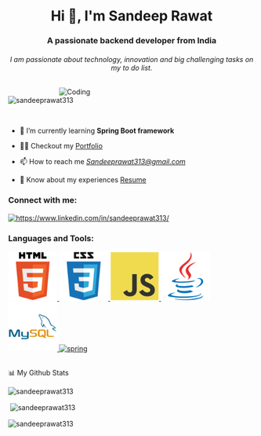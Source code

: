 <h1 align="center">Hi 👋, I'm Sandeep Rawat</h1>
<h3 align="center">A passionate backend developer from India</h3>
<h6 align="center">I am passionate about technology, innovation and big challenging tasks on my to do list.</h6>
    <img
      align="right"
      src="https://cdn.dribbble.com/users/1162077/screenshots/3848914/programmer.gif"
      alt="Coding"
      width="400"
    />

<p align="left"> <img src="https://komarev.com/ghpvc/?username=sandeeprawat313&label=Profile%20views&color=0e75b6&style=flat" alt="sandeeprawat313" /> </p>

<p align="left"> <a href="https://twitter.com/" target="blank"><img src="https://img.shields.io/twitter/follow/?logo=twitter&style=for-the-badge" alt="" /></a> </p>

- 🌱 I’m currently learning **Spring Boot framework**

- 👨‍💻 Checkout my <a href="https://sandeeprawat313.github.io">Portfolio</a>

- 📫 How to reach me *Sandeeprawat313@gmail.com*

- 📄 Know about my experiences [Resume](https://drive.google.com/file/d/1sp8YwPiC-EshbYEpwSpz0ROgp_xbCbGY/view?usp=sharing)

<h3 align="left">Connect with me:</h3>
<p align="left">
<a href="https://www.linkedin.com/in/sandeeprawat313/" target="blank"><img align="center" src="https://raw.githubusercontent.com/rahuldkjain/github-profile-readme-generator/master/src/images/icons/Social/linked-in-alt.svg" alt="https://www.linkedin.com/in/sandeeprawat313/" height="30" width="40" /></a>
</p>

<h3 align="left">Languages and Tools:</h3>
<p align="left"> 

<a href="https://www.w3.org/html/" target="_blank" rel="noreferrer"> <img src="https://raw.githubusercontent.com/devicons/devicon/master/icons/html5/html5-original-wordmark.svg" alt="html5" width="100" height="100"/> </a>
<a href="https://www.w3schools.com/css/" target="_blank" rel="noreferrer"> <img src="https://raw.githubusercontent.com/devicons/devicon/master/icons/css3/css3-original-wordmark.svg" alt="css3" width="100" height="100"/> </a> 
<a href="https://developer.mozilla.org/en-US/docs/Web/JavaScript" target="_blank" rel="noreferrer"> <img src="https://raw.githubusercontent.com/devicons/devicon/master/icons/javascript/javascript-original.svg" alt="javascript" width="100" height="100"/> </a> 
<a href="https://www.java.com" target="_blank" rel="noreferrer"> <img src="https://raw.githubusercontent.com/devicons/devicon/master/icons/java/java-original.svg" alt="java" width="100" height="100"/> </a>
<a href="https://www.mysql.com/" target="_blank" rel="noreferrer"> <img src="https://raw.githubusercontent.com/devicons/devicon/master/icons/mysql/mysql-original-wordmark.svg" alt="mysql" width="100" height="100"/> </a>
<a href="https://spring.io/" target="_blank" rel="noreferrer"> <img src="https://www.vectorlogo.zone/logos/springio/springio-icon.svg" alt="spring" width="100" height="100"/> </a> 
<br>
<br>
    
📊 My Github Stats
<p><img align="center" width="500" src="https://github-readme-stats.vercel.app/api/top-langs?username=sandeeprawat313&show_icons=true&locale=en&layout=compact" alt="sandeeprawat313" /></p>

<p>&nbsp;<img align="center" width="500" src="https://github-readme-stats.vercel.app/api?username=sandeeprawat313&show_icons=true&locale=en" alt="sandeeprawat313" /></p>

<p><img align="center" width="500" src="https://github-readme-streak-stats.herokuapp.com/?user=sandeeprawat313&" alt="sandeeprawat313" /></p>
